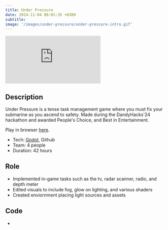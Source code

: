 ```yaml
---
title: Under Pressure
date: 2024-11-04 08:01:35 +0300
subtitle: 
image: '/images/under-pressure/under-pressure-intro.gif'
---
```


<p><iframe src="https://www.youtube.com/embed/Bf4K-OTwks8" loading="lazy" frameborder="0" allowfullscreen></iframe></p>

## Description

Under Pressure is a tense task management game where you must fix your submarine as you ascend to safety. Made during the DandyHacks'24 hackathon and awarded People's Choice, and Best in Entertainment.

Play in browser [here](https://tdavies.itch.io/under-pressure).

* Tech: [Godot](https://godotengine.org/), Github
* Team: 4 people
* Duration: 42 hours

## Role
* Implemented in-game tasks such as the tv, radar scanner, radio, and depth meter
* Edited visuals to include fog, glow on lighting, and various shaders
* Created enviornment placing light sources and assets

## Code
<div class="social social--large">
  <ul class="social__list list-reset">
    <li class="social__item">
      <a class="social__link" href="https://github.com/YAGOTAGO/UnderPressure" target="_blank" rel="noopener"
        aria-label="GitHub"><i class="ion ion-logo-github"></i></a>
    </li>
  </ul>
</div>